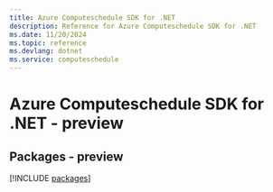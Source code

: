 ```yaml
---
title: Azure Computeschedule SDK for .NET
description: Reference for Azure Computeschedule SDK for .NET
ms.date: 11/20/2024
ms.topic: reference
ms.devlang: dotnet
ms.service: computeschedule
---
```

# Azure Computeschedule SDK for .NET - preview
## Packages - preview
[!INCLUDE [packages](computeschedule-index.md)]